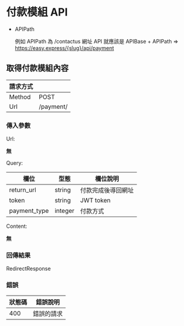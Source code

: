 # 付款模組 API

+ APIPath

  例如 APIPath 為 /contactus 網址 API 就應該是 APIBase + APIPath => https://easy.express/{slug}/api/payment


## 取得付款模組內容

|請求方式||
|--------|-----|
| Method | POST |
| Url    | /payment/ |

### 傳入參數

Url:

**無**

Query:

| 欄位  | 型態 | 欄位說明  |
| ---- | ---- | -------- |
| return_url | string | 付款完成後導回網址 |
| token | string | JWT token |
| payment_type | integer | 付款方式 |

Content:

**無**

### 回傳結果

RedirectResponse

### 錯誤

| 狀態碼  | 錯誤說明 |
|---------|----------|
| 400 | 錯誤的請求 |
